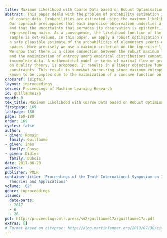 ```yaml
---
title: Maximum Likelihood with Coarse Data based on Robust Optimisation
abstract: This paper deals with the problem of probability estimation in the context
  of coarse data. Probabilities are estimated using the maximum likelihood principle.
  Our approach presupposes that each imprecise observation underlies a precise one,
  and that the uncertainty that pervades its observation is epistemic, rather than
  representing noise. As a consequence, the likelihood function of the ill-observed
  sample is set-valued. In this paper, we apply a robust optimization method to find
  a safe plausible estimate of the probabilities of elementary events on finite state
  spaces. More precisely we use a maximin criterion on the imprecise likelihood function.
  We show that there is a close connection between the robust maximum likelihood strategy
  and the maximization of entropy among empirical distributions compatible with the
  incomplete data. A mathematical model in terms of maximal flow on graphs, based
  on duality theory, is proposed. It results in a linear objective function and convex
  constraints. This result is somewhat surprizing since maximum entropy problems are
  known to be complex due to the maximization of a concave function on a convex set.
crossref: isipta17
layout: inproceedings
series: Proceedings of Machine Learning Research
id: guillaume17a
month: 0
tex_title: Maximum Likelihood with Coarse Data based on Robust Optimisation
firstpage: 169
lastpage: 180
page: 169-180
order: 169
cycles: false
author:
- given: Romain
  family: Guillaume
- given: Inés
  family: Couso
- given: Didier
  family: Dubois
date: 2017-06-20
address: 
publisher: PMLR
container-title: 'Proceedings of the Tenth International Symposium on Imprecise Probability:
  Theories and Applications'
volume: '62'
genre: inproceedings
issued:
  date-parts:
  - 2017
  - 6
  - 20
pdf: http://proceedings.mlr.press/v62/guillaume17a/guillaume17a.pdf
extras: []
# Format based on citeproc: http://blog.martinfenner.org/2013/07/30/citeproc-yaml-for-bibliographies/
---
```

